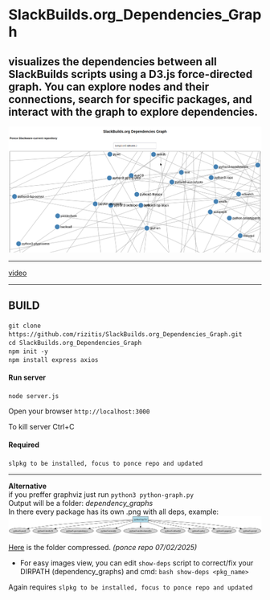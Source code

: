 # SlackBuilds.org_Dependencies_Graph
visualizes the dependencies between all SlackBuilds scripts using a D3.js force-directed graph. You can explore nodes and their connections, search for specific packages, and interact with the graph to explore dependencies.
---

![image](./image.png)

--- 

[video](https://www.youtube.com/watch?v=Qvsoa1hI_Z8)

---

## BUILD 

`git clone https://github.com/rizitis/SlackBuilds.org_Dependencies_Graph.git` <br>
`cd SlackBuilds.org_Dependencies_Graph` <br>
`npm init -y` <br>
`npm install express axios` <br>

#### Run server
`node server.js`<br>

Open your browser `http://localhost:3000` <br>

To kill server Ctrl+C 

#### Required
`slpkg to be installed, focus to ponce repo and updated`


---

**Alternative** 
<br>if you preffer graphviz just run `python3 python-graph.py`<br>
Output will be a folder: *dependency_graphs* <br>
In there every package has its own .png with all deps, example:<br>
![python3-py7zr](./python3-py7zr_dependencies.png)

[Here](https://github.com/rizitis/SlackBuilds.org_Dependencies_Graph/raw/refs/heads/main/dependency_graphs.tar.gz) is the folder compressed. *(ponce repo 07/02/2025)*

- For easy  images view, you can edit `show-deps` script to correct/fix your DIRPATH (dependency_graphs) and cmd: `bash show-deps <pkg_name>` 

Again requires `slpkg to be installed, focus to ponce repo and updated`



